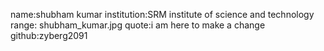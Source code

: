 
name:shubham kumar
institution:SRM institute of science and technology
range: shubham_kumar.jpg
quote:i am here to make a change
github:zyberg2091